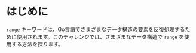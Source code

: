 # はじめに

`range` キーワードは、Go言語でさまざまなデータ構造の要素を反復処理するために使用されます。このチャレンジでは、さまざまなデータ構造で `range` を使用する方法を探ります。
